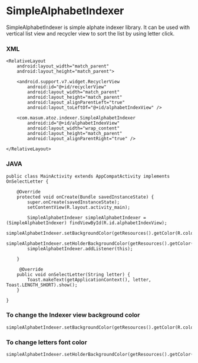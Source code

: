 # SimpleAlphabetIndexer
SimpleAlphabetIndexer is simple alphate indexer library. It can be used with vertical list view and recycler view to sort the list by using letter click.

### XML
```
<RelativeLayout
    android:layout_width="match_parent"
    android:layout_height="match_parent">

    <android.support.v7.widget.RecyclerView
        android:id="@+id/recyclerView"
        android:layout_width="match_parent"
        android:layout_height="match_parent"
        android:layout_alignParentLeft="true"
        android:layout_toLeftOf="@+id/alphabetIndexView" />

    <com.masum.atoz.indexer.SimpleAlphabetIndexer
        android:id="@+id/alphabetIndexView"
        android:layout_width="wrap_content"
        android:layout_height="match_parent"
        android:layout_alignParentRight="true" />

</RelativeLayout>

```

### JAVA
```
public class MainActivity extends AppCompatActivity implements OnSelectLetter {

    @Override
    protected void onCreate(Bundle savedInstanceState) {
        super.onCreate(savedInstanceState);
        setContentView(R.layout.activity_main);

        SimpleAlphabetIndexer simpleAlphabetIndexer = (SimpleAlphabetIndexer) findViewById(R.id.alphabetIndexView);
        simpleAlphabetIndexer.setBackgroundColor(getResources().getColor(R.color.colorPrimaryDark));
        simpleAlphabetIndexer.setHolderBackgroundColor(getResources().getColor(R.color.white));
        simpleAlphabetIndexer.addListener(this);

    }
    
     @Override
    public void onSelectLetter(String letter) {
        Toast.makeText(getApplicationContext(), letter, Toast.LENGTH_SHORT).show();
    }
    
}
```
### To change the Indexer view background color
```
simpleAlphabetIndexer.setBackgroundColor(getResources().getColor(R.color.colorPrimaryDark));
```
### To change letters font color
```
simpleAlphabetIndexer.setHolderBackgroundColor(getResources().getColor(R.color.white))
```

